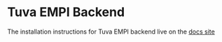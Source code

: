 # Tuva EMPI Backend

The installation instructions for Tuva EMPI backend live on the [docs site](https://tuva-health.github.io/tuva_empi/docs/contribute/local-development/backend-installation)
